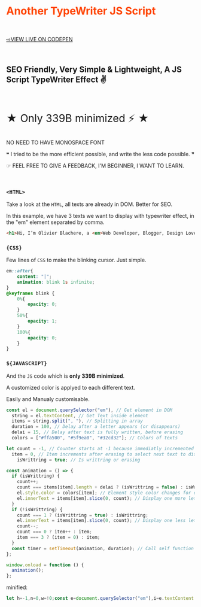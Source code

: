 <h1 style="color:orangered">Another TypeWriter JS Script</h1>
<br>

[⇨VIEW LIVE ON CODEPEN](https://codepen.io/olive-codepen/pen/PoEMWVN)

<br>

## SEO Friendly, Very Simple & Lightweight, A JS Script TypeWriter Effect ✌

<br>

<p style="font-size:28px">★ Only 339B minimized ⚡ ★</p>

NO NEED TO HAVE MONOSPACE FONT

❝ I tried to be the more efficient possible, and write the less code possible. ❞

☞ FEEL FREE TO GIVE A FEEDBACK, I'M BEGINNER, I WANT TO LEARN.

<br>


### `<HTML>`

Take a look at the `HTML`, all texts are already in DOM. Better for SEO.

In this example, we have 3 texts we want to display with typewriter effect, in the "em" element separated by comma.
```html
<h1>Hi, I’m Olivier Blachere, a <em>Web Developer, Blogger, Design Lover</em></h1>
```


### `{CSS}`

Few lines of `CSS` to make the blinking cursor. Just simple.
```css
em::after{
    content: "|";
    animation: blink 1s infinite;
}
@keyframes blink {
    0%{
        opacity: 0;
    }
    50%{
        opacity: 1;
    }
    100%{
        opacity: 0;
    }
}
```


### `${JAVASCRIPT}`

And the `JS` code which is **only 339B minimized**.

A customized color is applyed to each different text.

Easily and Manualy customisable.
```javascript
const el = document.querySelector("em"), // Get element in DOM
  string = el.textContent, // Get Text inside element
  items = string.split(", "), // Splitting in array
  duration = 100, // Delay after a letter appears (or disappears)
  delai = 15, // Delay after text is fully written, before erasing
  colors = ["#ffa500", "#5f9ea0", "#32cd32"]; // Colors of texts

let count = -1, // Counter starts at -1 because immediatly incremented in function
  item = 0, // Item increments after erasing to select next text to display
    isWrittring = true; // Is writtring or erasing

const animation = () => {
  if (isWrittring) {
    count++;
    count === items[item].length + delai ? (isWrittring = false) : isWrittring;
    el.style.color = colors[item]; // Element style color changes for each text in "items"
    el.innerText = items[item].slice(0, count); // Display one more letter each "count" incremented
  }
  if (!isWrittring) {
    count === 1 ? (isWrittring = true) : isWrittring;
    el.innerText = items[item].slice(0, count); // Display one less letter each "count" decremented
    count--;
    count === 0 ? item++ : item;
    item === 3 ? (item = 0) : item;
  }
  const timer = setTimeout(animation, duration); // Call self function each "duration"
};

window.onload = function () {
  animation();
};
```

minified:
```javascript
let h=-1,n=0,w=!0;const e=document.querySelector("em"),i=e.textContent.split(", "),d=100,l=15,c=["#ffa500","#5f9ea0","#32cd32"],a=()=>{e.style.color=c[n],w&&(h++,h===i[n].length+l&&(w=!1),e.innerText=i[n].slice(0,h)),w||(1===h&&(w=!0),e.innerText=i[n].slice(0,h),h--,0===h&&n++,3===n&&(n=0));const t=setTimeout(a,d)};window.onload=()=>a()
```
